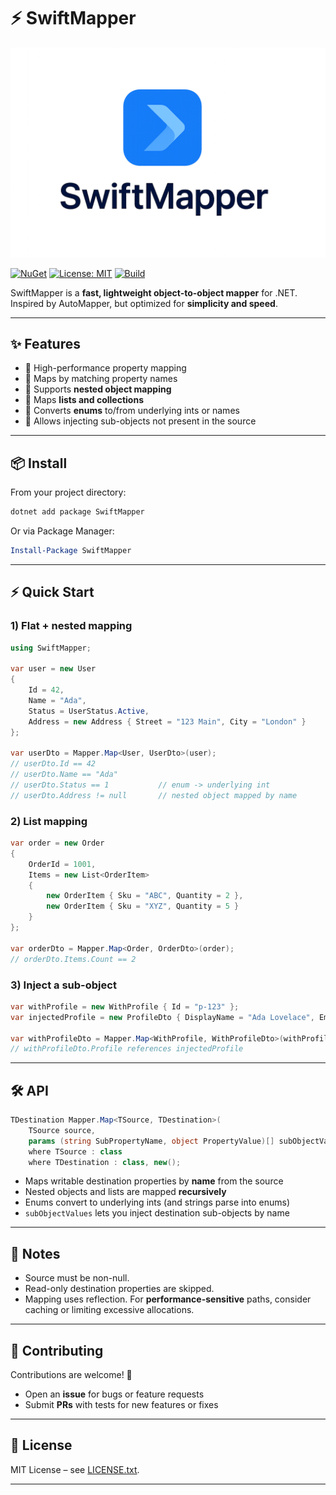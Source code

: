 # ⚡ SwiftMapper

![SwiftMapper](Assets/SwiftMapper.png)

[![NuGet](https://img.shields.io/nuget/v/SwiftMapper.svg)](https://www.nuget.org/packages/SwiftMapper/1.0.0)
[![License: MIT](https://img.shields.io/badge/License-MIT-blue.svg)](LICENSE.txt)
[![Build](https://img.shields.io/github/actions/workflow/status/<your-username>/SwiftMapper/build.yml?branch=main)](https://github.com/<your-username>/SwiftMapper/actions)

SwiftMapper is a **fast, lightweight object-to-object mapper** for .NET.  
Inspired by AutoMapper, but optimized for **simplicity and speed**.

---

## ✨ Features

- 🚀 High-performance property mapping  
- 🔹 Maps by matching property names  
- 🔹 Supports **nested object mapping**  
- 🔹 Maps **lists and collections**  
- 🔹 Converts **enums** to/from underlying ints or names  
- 🔹 Allows injecting sub-objects not present in the source  

---

## 📦 Install

From your project directory:

```bash
dotnet add package SwiftMapper
```

Or via Package Manager:

```powershell
Install-Package SwiftMapper
```

---

## ⚡ Quick Start

### 1) Flat + nested mapping

```csharp
using SwiftMapper;

var user = new User
{
    Id = 42,
    Name = "Ada",
    Status = UserStatus.Active,
    Address = new Address { Street = "123 Main", City = "London" }
};

var userDto = Mapper.Map<User, UserDto>(user);
// userDto.Id == 42
// userDto.Name == "Ada"
// userDto.Status == 1           // enum -> underlying int
// userDto.Address != null       // nested object mapped by name
```

### 2) List mapping

```csharp
var order = new Order
{
    OrderId = 1001,
    Items = new List<OrderItem>
    {
        new OrderItem { Sku = "ABC", Quantity = 2 },
        new OrderItem { Sku = "XYZ", Quantity = 5 }
    }
};

var orderDto = Mapper.Map<Order, OrderDto>(order);
// orderDto.Items.Count == 2
```

### 3) Inject a sub-object

```csharp
var withProfile = new WithProfile { Id = "p-123" };
var injectedProfile = new ProfileDto { DisplayName = "Ada Lovelace", Email = "ada@example.com" };

var withProfileDto = Mapper.Map<WithProfile, WithProfileDto>(withProfile, ("Profile", injectedProfile));
// withProfileDto.Profile references injectedProfile
```

---

## 🛠 API

```csharp
TDestination Mapper.Map<TSource, TDestination>(
    TSource source,
    params (string SubPropertyName, object PropertyValue)[] subObjectValues)
    where TSource : class
    where TDestination : class, new();
```

- Maps writable destination properties by **name** from the source  
- Nested objects and lists are mapped **recursively**  
- Enums convert to underlying ints (and strings parse into enums)  
- `subObjectValues` lets you inject destination sub-objects by name  

---

## 📌 Notes

- Source must be non-null.  
- Read-only destination properties are skipped.  
- Mapping uses reflection. For **performance-sensitive** paths, consider caching or limiting excessive allocations.  

---

## 🤝 Contributing

Contributions are welcome! 🎉  
- Open an **issue** for bugs or feature requests  
- Submit **PRs** with tests for new features or fixes  

---

## 📜 License

MIT License – see [LICENSE.txt](LICENSE.txt).

---